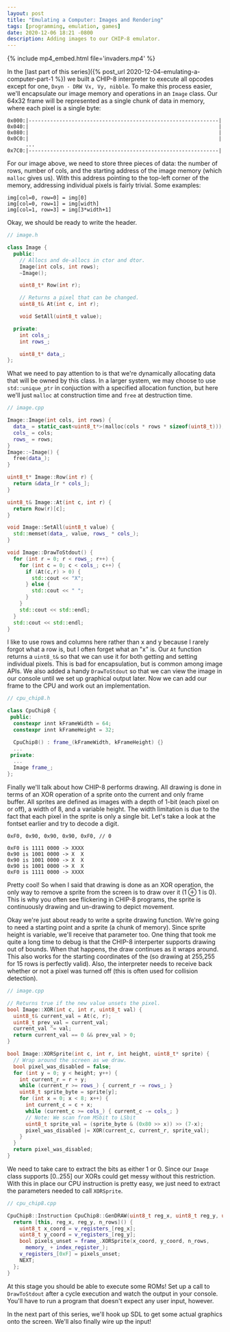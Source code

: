 ```yaml
---
layout: post
title: "Emulating a Computer: Images and Rendering"
tags: [programming, emulation, games]
date: 2020-12-06 18:21 -0800
description: Adding images to our CHIP-8 emulator.
---
```


{% include mp4_embed.html file='invaders.mp4' %}

In the [last part of this series]({% post_url 2020-12-04-emulating-a-computer-part-1 %}) we built a CHIP-8 interpreter to execute all opcodes except for one, `Dxyn - DRW Vx, Vy, nibble`. To make this process easier, we'll encapsulate our image memory and operations in an `Image` class. Our 64x32 frame will be represented as a single chunk of data in memory, where each pixel is a single byte:

```
0x000:|--------------------------------------------------------------|
0x040:|                                                              |
0x080:|                                                              |
0x0C0:|                                                              |
      ...
0x7C0:|--------------------------------------------------------------|
```

For our image above, we need to store three pieces of data: the number of rows, number of cols, and the starting address of the image memory (which `malloc` gives us). With this address pointing to the top-left corner of the memory, addressing individual pixels is fairly trivial. Some examples:

```
img[col=0, row=0] = img[0]
img[col=0, row=1] = img[width]
img[col=1, row=3] = img[3*width+1]
```

Okay, we should be ready to write the header.

```cpp
// image.h

class Image {
  public:
    // Allocs and de-allocs in ctor and dtor.
    Image(int cols, int rows);
    ~Image();

    uint8_t* Row(int r);

    // Returns a pixel that can be changed.
    uint8_t& At(int c, int r);

    void SetAll(uint8_t value);

  private:
    int cols_;
    int rows_;

    uint8_t* data_;
};
```

What we need to pay attention to is that we're dynamically allocating data that will be owned by this class. In a larger system, we may choose to use `std::unique_ptr` in conjuction with a specified allocation function, but here we'll just `malloc` at construction time and `free` at destruction time.


```cpp
// image.cpp

Image::Image(int cols, int rows) {
  data_ = static_cast<uint8_t*>(malloc(cols * rows * sizeof(uint8_t)));
  cols_ = cols;
  rows_ = rows;
}
Image::~Image() {
  free(data_);
}

uint8_t* Image::Row(int r) {
  return &data_[r * cols_];
}

uint8_t& Image::At(int c, int r) {
  return Row(r)[c];
}

void Image::SetAll(uint8_t value) {
  std::memset(data_, value, rows_ * cols_);
}

void Image::DrawToStdout() {
  for (int r = 0; r < rows_; r++) {
    for (int c = 0; c < cols_; c++) {
      if (At(c,r) > 0) {
        std::cout << "X";
      } else {
        std::cout << " ";
      }
    }
    std::cout << std::endl;
  }
  std::cout << std::endl;
}
```

I like to use rows and columns here rather than x and y because I rarely forgot what a row is, but I often forget what an "x" is.  Our `At` function returns a `uint8_t&` so that we can use it for both getting and setting individual pixels. This is bad for encapsulation, but is common among image APIs. We also added a handy `DrawToStdout` so that we can view the image in our console until we set up graphical output later. Now we can add our frame to the CPU and work out an implementation.

```cpp
// cpu_chip8.h

class CpuChip8 {
 public:
  constexpr innt kFrameWidth = 64;
  constexpr innt kFrameHeight = 32;

  CpuChip8() : frame_(kFrameWidth, kFrameHeight) {}
  ...
 private:
  ...
  Image frame_;
};
```

Finally we'll talk about how CHIP-8 performs drawing. All drawing is done in terms of an XOR operation of a sprite onto the current and only frame buffer. All sprites are defined as images with a depth of 1-bit (each pixel on or off), a width of 8, and a variable height. The width limitation is due to the fact that each pixel in the sprite is only a single bit. Let's take a look at the fontset earlier and try to decode a digit.

```
0xF0, 0x90, 0x90, 0x90, 0xF0, // 0

0xF0 is 1111 0000 -> XXXX
0x90 is 1001 0000 -> X  X
0x90 is 1001 0000 -> X  X
0x90 is 1001 0000 -> X  X
0xF0 is 1111 0000 -> XXXX
```

Pretty cool! So when I said that drawing is done as an XOR operation, the only way to remove a sprite from the screen is to draw over it (1 ⊕ 1 is 0). This is why you often see flickering in CHIP-8 programs, the sprite is continuously drawing and un-drawing to depict movement.

Okay we're just about ready to write a sprite drawing function. We're going to need a starting point and a sprite (a chunk of memory). Since sprite height is variable, we'll receive that parameter too. One thing that took me quite a long time to debug is that the CHIP-8 interperter supports drawing out of bounds. When that happens, the draw continues as it wraps around. This also works for the starting coordinates of the (so drawing at 255,255 for 15 rows is perfectly valid). Also, the interpreter needs to receive back whether or not a pixel was turned off (this is often used for collision detection).

```cpp
// image.cpp

// Returns true if the new value unsets the pixel.
bool Image::XOR(int c, int r, uint8_t val) {
  uint8_t& current_val = At(c, r);
  uint8_t prev_val = current_val;
  current_val ^= val;
  return current_val == 0 && prev_val > 0;
}

bool Image::XORSprite(int c, int r, int height, uint8_t* sprite) {
  // Wrap around the screen as we draw.
  bool pixel_was_disabled = false;
  for (int y = 0; y < height; y++) {
    int current_r = r + y;
    while (current_r >= rows_) { current_r -= rows_; }
    uint8_t sprite_byte = sprite[y];
    for (int x = 0; x < 8; x++) {
      int current_c = c + x;
      while (current_c >= cols_) { current_c -= cols_; }
      // Note: We scan from MSbit to LSbit
      uint8_t sprite_val = (sprite_byte & (0x80 >> x)) >> (7-x);
      pixel_was_disabled |= XOR(current_c, current_r, sprite_val);
    }
  }
  return pixel_was_disabled;
}
```

We need to take care to extract the bits as either 1 or 0. Since our `Image` class supports \[0..255] our XORs could get messy without this restriction. With this in place our CPU instruction is pretty easy, we just need to extract the parameters needed to call `XORSprite`.

```cpp
// cpu_chip8.cpp

CpuChip8::Instruction CpuChip8::GenDRAW(uint8_t reg_x, uint8_t reg_y, uint8_t n_rows) {
  return [this, reg_x, reg_y, n_rows]() {
    uint8_t x_coord = v_registers_[reg_x];
    uint8_t y_coord = v_registers_[reg_y];
    bool pixels_unset = frame_.XORSprite(x_coord, y_coord, n_rows,
      memory_ + index_register_);
    v_registers_[0xF] = pixels_unset;
    NEXT;
  };
}
```

At this stage you should be able to execute some ROMs! Set up a call to `DrawToStdout` after a cycle execution and watch the output in your console. You'll have to run a program that doesn't expect any user input, however.

In the next part of this series, we'll hook up SDL to get some actual graphics onto the screen. We'll also finally wire up the input!